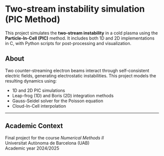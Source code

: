 # Two-stream instability simulation (PIC Method)

This project simulates the **two-stream instability** in a cold plasma using the **Particle-In-Cell (PIC)** method. It includes both 1D and 2D implementations in C, with Python scripts for post-processing and visualization.

## About

Two counter-streaming electron beams interact through self-consistent electric fields, generating electrostatic instabilities. This project models the resulting dynamics using:

- 1D and 2D PIC simulations
- Leap-frog (1D) and Boris (2D) integration methods
- Gauss-Seidel solver for the Poisson equation
- Cloud-In-Cell interpolation

---

## Academic Context

Final project for the course *Numerical Methods II*  
Universitat Autònoma de Barcelona (UAB)  
Academic year 2024/2025

